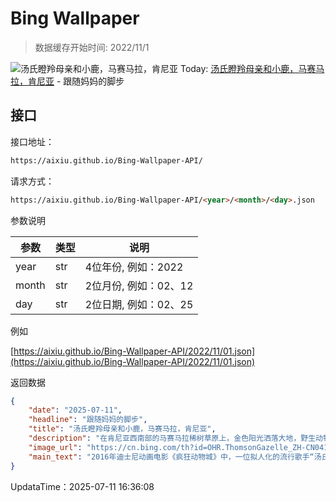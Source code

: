 # Bing Wallpaper

> 数据缓存开始时间: 2022/11/1

![汤氏瞪羚母亲和小鹿，马赛马拉，肯尼亚](https://cn.bing.com/th?id=OHR.ThomsonGazelle_ZH-CN0413171014_1920x1080.webp)
Today: [汤氏瞪羚母亲和小鹿，马赛马拉，肯尼亚](https://cn.bing.com/th?id=OHR.ThomsonGazelle_ZH-CN0413171014_1920x1080.webp) - 跟随妈妈的脚步

## 接口

接口地址：

```html
https://aixiu.github.io/Bing-Wallpaper-API/
```

请求方式：

```html
https://aixiu.github.io/Bing-Wallpaper-API/<year>/<month>/<day>.json
```

参数说明

| 参数 | 类型 | 说明 |
| - | - | - |
| year | str | 4位年份, 例如：2022 |
| month | str | 2位月份, 例如：02、12 |
| day | str | 2位日期, 例如：02、25 |

例如

[https://aixiu.github.io/Bing-Wallpaper-API/2022/11/01.json](https://aixiu.github.io/Bing-Wallpaper-API/2022/11/01.json)

返回数据

```json
{
    "date": "2025-07-11",
    "headline": "跟随妈妈的脚步",
    "title": "汤氏瞪羚母亲和小鹿，马赛马拉，肯尼亚",
    "description": "在肯尼亚西南部的马赛马拉稀树草原上，金色阳光洒落大地，野生动物穿梭其间，形成一幅动人画面。这片草原上野生动物众多，有在灌木丛中漫步的大象，地平线上搜寻猎物的猎豹等。然而，真正吸引目光的，往往是那些体型较小却灵动可爱的动物，比如今日图片中的汤氏瞪羚。",
    "image_url": "https://cn.bing.com/th?id=OHR.ThomsonGazelle_ZH-CN0413171014_1920x1080.webp",
    "main_text": "2016年迪士尼动画电影《疯狂动物城》中，一位拟人化的流行歌手“汤氏瞪羚”由歌手夏奇拉配音，令人印象深刻。"
}
```

UpdataTime：2025-07-11 16:36:08
